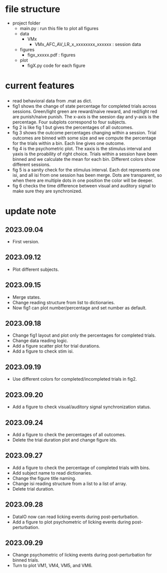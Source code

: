 # file structure

- project folder
	- main.py : run this file to plot all figures
	- data
		- VMx
			- VMx_AFC_AV_LR_x_xxxxxxxx_xxxxxx : session data
	- figures
		- figx_xxxxx.pdf : figures
	- plot
		- figX.py code for each figure


# current features

###
- read behavioral data from .mat as dict.
- fig1 shows the change of state percentage for completed trials across sessions. Green/light green are reward/naive reward, and red/light red are punish/naive punish. The x-axis is the seesion day and y-axis is the percentage. Four subplots correspond to four subjects.
- fig 2 is like fig 1 but gives the percentages of all outcomes.
- fig 3 shows the outcome percentages changing within a session. Trial outcomes are binned with some size and we compute the percentage for the trials within a bin. Each line gives one outcome.
- fig 4 is the psychometric plot. The xaxis is the stimulus interval and yaxis is the proability of right choice. Trials within a session have been binned and we calculate the mean for each bin. Different colors show different sessions.
- fig 5 is a sanity check for the stimulus interval. Each dot represents one isi, and all isi from one session has been merge. Dots are transparent, so when there are multiple dots in one position the color will be deeper.
- fig 6 checks the time difference between visual and auditory signal to make sure they are synchronized.


# update note

## 2023.09.04
- First version.

## 2023.09.12
- Plot different subjects.

## 2023.09.15
- Merge states.
- Change reading structure from list to dictionaries.
- Now fig1 can plot number/percentage and set number as default.

## 2023.09.18
- Change fig1 layout and plot only the percentages for completed trials.
- Change data reading logic.
- Add a figure scatter plot for trial durations.
- Add a figure to check stim isi.

## 2023.09.19
- Use different colors for completed/incompleted trials in fig2.

## 2023.09.20
- Add a figure to check visual/auditory signal synchronization status.

## 2023.09.24
- Add a figure to check the percentages of all outcomes.
- Delete the trial duration plot and change figure ids.

## 2023.09.27
- Add a figure to check the percentage of completed trials with bins.
- Add subject name to read dictionaries.
- Change the figure title naming.
- Change isi reading structure from a list to a list of array.
- Delete trial duration.

## 2023.09.28
- DataIO now can read licking events during post-perturbation.
- Add a figure to plot psychometric of licking events during post-perturbation.

## 2023.09.29
- Change psychometric of licking events during post-perturbation for binned trials.
- Turn to plot VM1, VM4, VM5, and VM6.